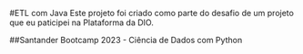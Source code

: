 #ETL com Java
Este projeto foi criado como parte do desafio de um projeto que eu paticipei na Plataforma da DIO.

##Santander Bootcamp 2023 - Ciência de Dados com Python
